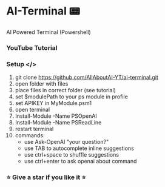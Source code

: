 # AI-Terminal 📟
AI Powered Terminal (Powershell)

### YouTube Tutorial

### Setup </>
1. git clone https://github.com/AllAboutAI-YT/ai-terminal.git
2. open folder with files
3. place files in correct folder (see tutorial)
4. set $modulePath to your ps module in profile
5. set APIKEY in MyModule.psm1
6. open terminal
7. Install-Module -Name PSOpenAI
8. Install-Module -Name PSReadLine
9. restart terminal
10. commands:
    - use Ask-OpenAI "your question?"
    - use TAB to autocomplete inline suggestions
    - use ctrl+space to shuffle suggestions
    - use ctrl+enter to ask openai about command
   
### ⭐ Give a star if you like it ⭐  
